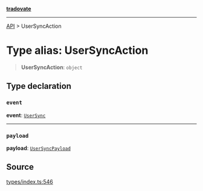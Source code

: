 [**tradovate**](../README.md)

***

[API](../API.md) > UserSyncAction

# Type alias: UserSyncAction

> **UserSyncAction**: `object`

## Type declaration

### `event`

**event**: [`UserSync`](../enumerations/enumeration.StrategyEvent.md#usersync)

***

### `payload`

**payload**: [`UserSyncPayload`](type-alias.UserSyncPayload.md)

## Source

[types/index.ts:546](https://github.com/cgilly2fast/tradovate-typescript/blob/b1caea5/src/types/index.ts#L546)
